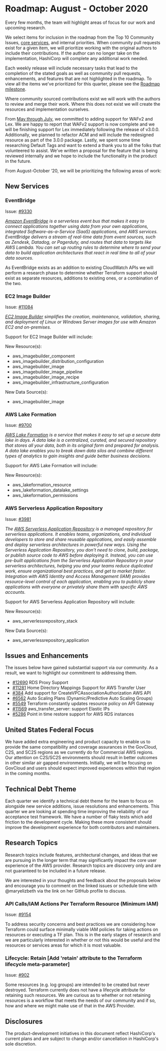 # Roadmap: August - October 2020

Every few months, the team will highlight areas of focus for our work and upcoming research.

We select items for inclusion in the roadmap from the Top 10 Community Issues, [core services](../CORE_SERVICES.md), and internal priorities. When community pull requests exist for a given item, we will prioritize working with the original authors to include their contributions. If the author can no longer take on the implementation, HashiCorp will complete any additional work needed.

Each weekly release will include necessary tasks that lead to the completion of the stated goals as well as community pull requests, enhancements, and features that are not highlighted in the roadmap. To view all the items we've prioritized for this quarter, please see the [Roadmap milestone](https://github.com/hashicorp/terraform-provider-aws/milestone/138).

Where community sourced contributions exist we will work with the authors to review and merge their work. Where this does not exist we will create the resources and implementation ourselves.

From [May through July](2020_May_to_July.md), we committed to adding support for WAFv2 and Lex. We are happy to report that WAFv2 support is now complete and we will be finishing support for Lex immediately following the release of v3.0.0. Additionally, we planned to refactor ACM and will include the redesigned resource as part of the 3.0.0 package. Lastly, we spent some time researching Default Tags and want to extend a thank you to all the folks that volunteered to assist. We’ve written a proposal for the feature that is being reviewed internally and we hope to include the functionality in the product in the future.

From August-October ‘20, we will be prioritizing the following areas of work:

## New Services

### EventBridge

Issue: [#9330](https://github.com/hashicorp/terraform-provider-aws/issues/9330)

_[Amazon EventBridge](https://aws.amazon.com/eventbridge/) is a serverless event bus that makes it easy to connect applications together using data from your own applications, integrated Software-as-a-Service (SaaS) applications, and AWS services. EventBridge delivers a stream of real-time data from event sources, such as Zendesk, Datadog, or Pagerduty, and routes that data to targets like AWS Lambda. You can set up routing rules to determine where to send your data to build application architectures that react in real time to all of your data sources._

As EventBridge exists as an addition to existing CloudWatch APIs we will perform a research phase to determine whether Terraform support should exist as separate resources, additions to existing ones, or a combination of the two.

### EC2 Image Builder

Issue: [#11084](https://github.com/hashicorp/terraform-provider-aws/issues/11084)

_[EC2 Image Builder](https://aws.amazon.com/image-builder/) simplifies the creation, maintenance, validation, sharing, and deployment of Linux or Windows Server images for use with Amazon EC2 and on-premises._

Support for EC2 Image Builder will include:

New Resource(s):

- aws_imagebuilder_component
- aws_imagebuilder_distribution_configuration
- aws_imagebuilder_image
- aws_imagebuilder_image_pipeline
- aws_imagebuilder_image_recipe
- aws_imagebuilder_infrastructure_configuration

New Data Source(s):

- aws_imagebuilder_image

### AWS Lake Formation

Issue: [#9700](https://github.com/hashicorp/terraform-provider-aws/issues/9700)

_[AWS Lake Formation](https://aws.amazon.com/lake-formation) is a service that makes it easy to set up a secure data lake in days. A data lake is a centralized, curated, and secured repository that stores all your data, both in its original form and prepared for analysis. A data lake enables you to break down data silos and combine different types of analytics to gain insights and guide better business decisions._

Support for AWS Lake Formation will include:

New Resource(s):

- aws_lakeformation_resource
- aws_lakeformation_datalake_settings
- aws_lakeformation_permissions

### AWS Serverless Application Repository

Issue: [#3981](https://github.com/hashicorp/terraform-provider-aws/issues/3981)

_The [AWS Serverless Application Repository](https://aws.amazon.com/serverless/serverlessrepo/) is a managed repository for serverless applications. It enables teams, organizations, and individual developers to store and share reusable applications, and easily assemble and deploy serverless architectures in powerful new ways. Using the Serverless Application Repository, you don't need to clone, build, package, or publish source code to AWS before deploying it. Instead, you can use pre-built applications from the Serverless Application Repository in your serverless architectures, helping you and your teams reduce duplicated work, ensure organizational best practices, and get to market faster. Integration with AWS Identity and Access Management (IAM) provides resource-level control of each application, enabling you to publicly share applications with everyone or privately share them with specific AWS accounts._

Support for AWS Serverless Application Repository will include:

New Resource(s):

- aws_serverlessrepository_stack

New Data Source(s):

- aws_serverlessrepository_application

## Issues and Enhancements

The issues below have gained substantial support via our community. As a result, we want to highlight our commitment to addressing them.

- [#12690](https://github.com/hashicorp/terraform-provider-aws/issues/12690) RDS Proxy Support
- [#11281](https://github.com/hashicorp/terraform-provider-aws/issues/11281) Home Directory Mappings Support for AWS Transfer User
- [#384](https://github.com/hashicorp/terraform-provider-aws/issues/384) Add support for CreateVPCAssociationAuthorization AWS API
- [#6562](https://github.com/hashicorp/terraform-provider-aws/issues/6562) Auto Scaling Plans (Dynamic/Predictive Auto Scaling Groups)
- [#5549](https://github.com/hashicorp/terraform-provider-aws/issues/5549) Terraform constantly updates resource policy on API Gateway
- [#11569](https://github.com/hashicorp/terraform-provider-aws/issues/11569) aws_transfer_server: support Elastic IPs
- [#5286](https://github.com/hashicorp/terraform-provider-aws/issues/5286) Point in time restore support for AWS RDS instances

## United States Federal Focus

We have added extra engineering and product capacity to enable us to provide the same compatibility and coverage assurances in the GovCloud, C2S, and SC2S regions as we currently do for Commercial AWS regions. Our attention on C2S/SC2S environments should result in better outcomes in other similar air gapped environments. Initially, we will be focusing on GovCloud and users should expect improved experiences within that region in the coming months.

## Technical Debt Theme

Each quarter we identify a technical debt theme for the team to focus on alongside new service additions, issue resolutions and enhancements. This quarter we are looking at spending time improving the reliability of our acceptance test framework. We have a number of flaky tests which add friction to the development cycle. Making these more consistent should improve the development experience for both contributors and maintainers.

## Research Topics

Research topics include features, architectural changes, and ideas that we are pursuing in the longer term that may significantly impact the core user experience of the AWS provider. Research topics are discovery only and are not guaranteed to be included in a future release.

We are interested in your thoughts and feedback about the proposals below and encourage you to comment on the linked issues or schedule time with @maryelizbeth via the link on her GitHub profile to discuss.

### API Calls/IAM Actions Per Terraform Resource (Minimum IAM)

Issue: [#9154](https://github.com/hashicorp/terraform-provider-aws/issues/9154)

To address security concerns and best practices we are considering how Terraform could surface minimally viable IAM policies for taking actions on resources or executing a TF plan. This is in the early stages of research and we are particularly interested in whether or not this would be useful and the resources or services areas for which it is most valuable.

### Lifecycle: Retain [Add 'retain' attribute to the Terraform lifecycle meta-parameter]

Issue: [#902](https://github.com/hashicorp/terraform-provider-aws/issues/902)

Some resources (e.g. log groups) are intended to be created but never destroyed. Terraform currently does not have a lifecycle attribute for retaining such resources. We are curious as to whether or not retaining resources is a workflow that meets the needs of our community and if so, how and where we might make use of that in the AWS Provider.

## Disclosures

The product-development initiatives in this document reflect HashiCorp's current plans and are subject to change and/or cancellation in HashiCorp's sole discretion.
